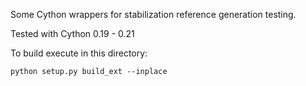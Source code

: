 Some Cython wrappers for stabilization reference generation testing.

Tested with Cython 0.19 - 0.21

To build execute in this directory:

    python setup.py build_ext --inplace
